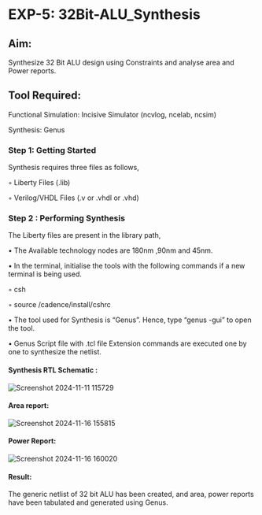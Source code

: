 # EXP-5: 32Bit-ALU_Synthesis

## Aim:

Synthesize 32 Bit ALU design using Constraints and analyse area and Power reports.

## Tool Required:

Functional Simulation: Incisive Simulator (ncvlog, ncelab, ncsim)

Synthesis: Genus

### Step 1: Getting Started

Synthesis requires three files as follows,

◦ Liberty Files (.lib)

◦ Verilog/VHDL Files (.v or .vhdl or .vhd)

### Step 2 : Performing Synthesis

The Liberty files are present in the library path,

• The Available technology nodes are 180nm ,90nm and 45nm.

• In the terminal, initialise the tools with the following commands if a new terminal is being
used.

◦ csh

◦ source /cadence/install/cshrc

• The tool used for Synthesis is “Genus”. Hence, type “genus -gui” to open the tool.

• Genus Script file with .tcl file Extension commands are executed one by one to synthesize the netlist.

#### Synthesis RTL Schematic :

![Screenshot 2024-11-11 115729](https://github.com/user-attachments/assets/b2c1d56d-8074-4cfd-b40a-e7cf84fbda02)

#### Area report:

![Screenshot 2024-11-16 155815](https://github.com/user-attachments/assets/8340374c-c644-461e-aac9-b9673774ebf2)

#### Power Report:

![Screenshot 2024-11-16 160020](https://github.com/user-attachments/assets/55b1eee5-db83-4372-a937-a150b2d2c9c0)

#### Result: 

The generic netlist of 32 bit ALU  has been created, and area, power reports have been tabulated and generated using Genus.
